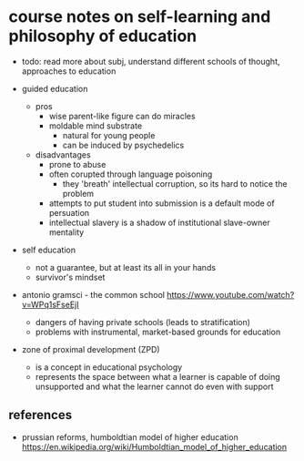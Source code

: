 # course notes on self-learning and philosophy of education

- todo: read more about subj, understand different schools of thought, approaches to education 

- guided education
  - pros
    - wise parent-like figure can do miracles
    - moldable mind substrate
      - natural for young people
      - can be induced by psychedelics
  - disadvantages
    - prone to abuse
    - often corupted through language poisoning
      - they 'breath' intellectual corruption, so its hard to notice the problem
    - attempts to put student into submission is a default mode of persuation
    - intellectual slavery is a shadow of institutional slave-owner mentality

- self education
  - not a guarantee, but at least its all in your hands
  - survivor's mindset


 - antonio gramsci - the common school https://www.youtube.com/watch?v=WPq1sFseEjI
    - dangers of having private schools (leads to stratification)
    - problems with instrumental, market-based grounds for education


- zone of proximal development (ZPD) 
  - is a concept in educational psychology
  - represents the space between what a learner is capable of doing unsupported and what the learner cannot do even with support


## references

- prussian reforms, humboldtian model of higher education https://en.wikipedia.org/wiki/Humboldtian_model_of_higher_education
